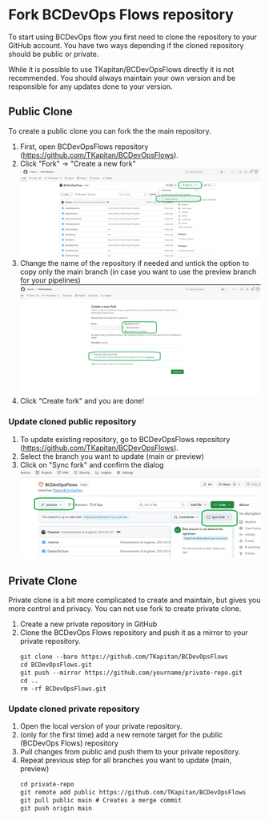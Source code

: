 # Fork BCDevOps Flows repository

To start using BCDevOps flow you first need to clone the repository to your GitHub account. You have two ways depending if the cloned repository should be public or private.

While it is possible to use TKapitan/BCDevOpsFlows directly it is not recommended. You should always maintain your own version and be responsible for any updates done to your version.

## Public Clone

To create a public clone you can fork the the main repository.

1. First, open BCDevOpsFlows repository (https://github.com/TKapitan/BCDevOpsFlows). 
2. Click "Fork" -> "Create a new fork"
    ![Fork repository step 1](./ForkRepositoryResources/Public-Fork1.png)
3. Change the name of the repository if needed and untick the option to copy only the main branch (in case you want to use the preview branch for your pipelines)
    ![Fork repository step 2](./ForkRepositoryResources/Public-Fork2.png)
4. Click "Create fork" and you are done!

### Update cloned public repository

1. To update existing repository, go to BCDevOpsFlows repository (https://github.com/TKapitan/BCDevOpsFlows).
2. Select the branch you want to update (main or preview)
3. Click on "Sync fork" and confirm the dialog
    ![Update forked repository](./ForkRepositoryResources/Public-UpdateFork.png)

## Private Clone

Private clone is a bit more complicated to create and maintain, but gives you more control and privacy. You can not use fork to create private clone.

1. Create a new private repository in GitHub
2. Clone the BCDevOps Flows repository and push it as a mirror to your private repository.
    ```shell
    git clone --bare https://github.com/TKapitan/BCDevOpsFlows
    cd BCDevOpsFlows.git
    git push --mirror https://github.com/yourname/private-repo.git
    cd ..
    rm -rf BCDevOpsFlows.git
    ```
    
### Update cloned private repository

1. Open the local version of your private repository.
2. (only for the first time) add a new remote target for the public (BCDevOps Flows) repository
3. Pull changes from public and push them to your private repository.
4. Repeat previous step for all branches you want to update (main, preview)
    ```shell
    cd private-repo
    git remote add public https://github.com/TKapitan/BCDevOpsFlows
    git pull public main # Creates a merge commit
    git push origin main
    ```